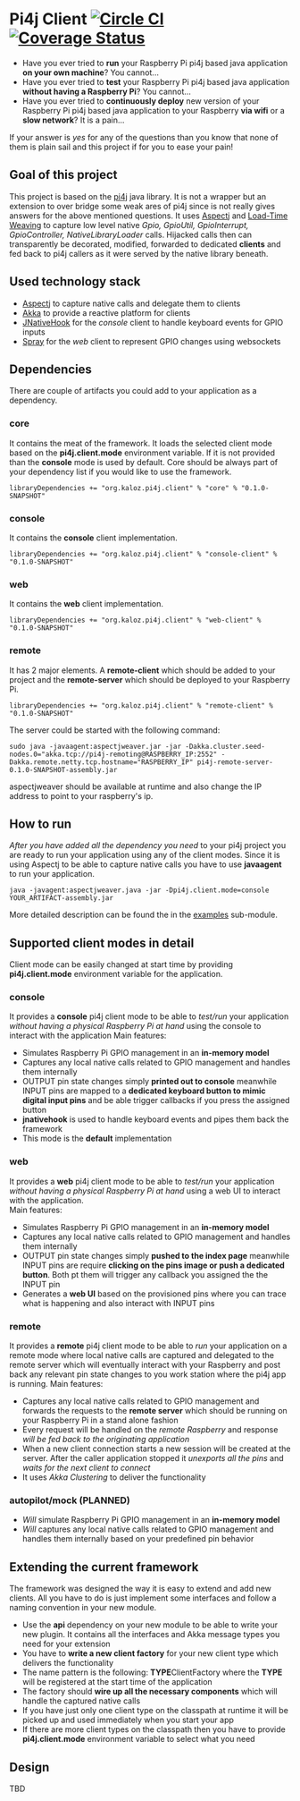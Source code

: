 # Pi4j Client [![Circle CI](https://circleci.com/gh/lachatak/pi4j-client/tree/master.svg?style=svg)](https://circleci.com/gh/lachatak/pi4j-client/tree/master) [![Coverage Status](https://coveralls.io/repos/lachatak/pi4j-client/badge.svg?service=github)](https://coveralls.io/github/lachatak/pi4j-client?branch=master)
- Have you ever tried to **run** your Raspberry Pi pi4j based java application **on your own machine**? You cannot...
- Have you ever tried to **test** your Raspberry Pi pi4j based java application **without having a Raspberry Pi**? You cannot...
- Have you ever tried to **continuously deploy** new version of your Raspberry Pi pi4j based java application to your Raspberry **via wifi** or a **slow network**? It is a pain...

If your answer is *yes* for any of the questions than you know that none of them is plain sail and this project if for you to ease your pain!

## Goal of this project
This project is based on the [pi4j](http://pi4j.com/) java library. It is not a wrapper but an extension to over bridge some weak ares of pi4j since is not really gives answers for the above mentioned questions. 
It uses [Aspectj](https://eclipse.org/aspectj/) and [Load-Time Weaving](https://eclipse.org/aspectj/doc/released/devguide/ltw.html) to capture low level native *Gpio, GpioUtil, GpioInterrupt, GpioController, NativeLibraryLoader* calls. Hijacked calls then can transparently be decorated, modified, forwarded to dedicated **clients** and fed back to pi4j callers as it were served by the native library beneath. 

## Used technology stack
- [Aspectj](https://eclipse.org/aspectj/) to capture native calls and delegate them to clients
- [Akka](http://akka.io) to provide a reactive platform for clients 
- [JNativeHook](https://github.com/kwhat/jnativehook) for the *console* client to handle keyboard events for GPIO inputs
- [Spray](http://spray.io) for the *web* client to represent GPIO changes using websockets 

## Dependencies
There are couple of artifacts you could add to your application as a dependency. 

### core 
It contains the meat of the framework. It loads the selected client mode based on the **pi4j.client.mode** environment variable. If it is not provided than the **console** mode is used by default.
Core should be always part of your dependency list if you would like to use the framework.
```
libraryDependencies += "org.kaloz.pi4j.client" % "core" % "0.1.0-SNAPSHOT"
```

### console 
It contains the **console** client implementation.
```
libraryDependencies += "org.kaloz.pi4j.client" % "console-client" % "0.1.0-SNAPSHOT"
```

### web 
It contains the **web** client implementation.
```
libraryDependencies += "org.kaloz.pi4j.client" % "web-client" % "0.1.0-SNAPSHOT"
```

### remote 
It has 2 major elements. A **remote-client** which should be added to your project and the **remote-server** which should be deployed to your Raspberry Pi. 
```
libraryDependencies += "org.kaloz.pi4j.client" % "remote-client" % "0.1.0-SNAPSHOT"
```
The server could be started with the following command:
```
sudo java -javaagent:aspectjweaver.jar -jar -Dakka.cluster.seed-nodes.0="akka.tcp://pi4j-remoting@RASPBERRY_IP:2552" -Dakka.remote.netty.tcp.hostname="RASPBERRY_IP" pi4j-remote-server-0.1.0-SNAPSHOT-assembly.jar   
```
aspectjweaver should be available at runtime and also change the IP address to point to your raspberry's ip.

## How to run
*After you have added all the dependency you need* to your pi4j project you are ready to run your application using any of the client modes.
Since it is using Aspectj to be able to capture native calls you have to use **javaagent** to run your application.
```
java -javagent:aspectjweaver.java -jar -Dpi4j.client.mode=console YOUR_ARTIFACT-assembly.jar
```
More detailed description can be found the in the [examples](examples) sub-module. 

## Supported client modes in detail
Client mode can be easily changed at start time by providing **pi4j.client.mode** environment variable for the application.

### console
It provides a **console** pi4j client mode to be able to *test/run* your application *without having a physical Raspberry Pi at hand* using the console to interact with the application 
Main features:

- Simulates Raspberry Pi GPIO management in an **in-memory model** 
- Captures any local native calls related to GPIO management and handles them internally 
- OUTPUT pin state changes simply **printed out to console** meanwhile INPUT pins are mapped to a **dedicated keyboard button to mimic digital input pins** and be able trigger callbacks if you press the assigned button
- **jnativehook** is used to handle keyboard events and pipes them back the framework
- This mode is the **default** implementation

### web
It provides a **web** pi4j client mode to be able to *test/run* your application *without having a physical Raspberry Pi at hand* using a web UI to interact with the application.  
Main features:

- Simulates Raspberry Pi GPIO management in an **in-memory model**
- Captures any local native calls related to GPIO management and handles them internally
- OUTPUT pin state changes simply **pushed to the index page** meanwhile INPUT pins are require **clicking on the pins image or push a dedicated button**. Both pt them will trigger any callback you assigned the the INPUT pin
- Generates a **web UI** based on the provisioned pins where you can trace what is happening and also interact with INPUT pins

### remote
It provides a **remote** pi4j client mode to be able to *run* your application on a remote mode where local native calls are captured and delegated to the remote server which will eventually interact with your Raspberry and post back any relevant pin state changes to you work station where the pi4j app is running. 
Main features:

- Captures any local native calls related to GPIO management and forwards the requests to the **remote server** which should be running on your Raspberry Pi in a stand alone fashion 
- Every request will be handled on the *remote Raspberry* and response *will be fed back to the originating application*
- When a new client connection starts a new session will be created at the server. After the caller application stopped it *unexports all the pins* and *waits for the next client to connect* 
- It uses *Akka Clustering* to deliver the functionality

### autopilot/mock (PLANNED)
- *Will* simulate Raspberry Pi GPIO management in an **in-memory model**
- *Will* captures any local native calls related to GPIO management and handles them internally based on your predefined pin behavior 

## Extending the current framework
The framework was designed the way it is easy to extend and add new clients. All you have to do is just implement some interfaces and follow a naming convention in your new module.

- Use the **api** dependency on your new module to be able to write your new plugin. It contains all the interfaces and Akka message types you need for your extension 
- You have to **write a new client factory** for your new client type which delivers the functionality 
- The name pattern is the following: **TYPE**ClientFactory where the **TYPE** will be registered at the start time of the application
- The factory should **wire up all the necessary components** which will handle the captured native calls
- If you have just only one client type on the classpath at runtime it will be picked up and used immediately when you start your app
- If there are more client types on the classpath then you have to provide **pi4j.client.mode** environment variable to select what you need
  
## Design
TBD


